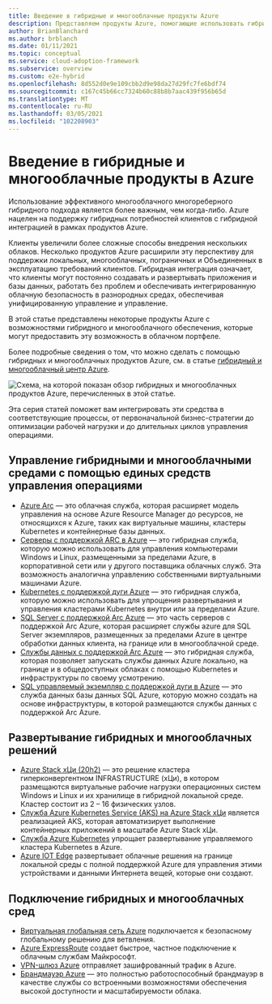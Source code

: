 ```yaml
---
title: Введение в гибридные и многооблачные продукты Azure
description: Представляем продукты Azure, помогающие использовать гибридные и многооблачные решения.
author: BrianBlanchard
ms.author: brblanch
ms.date: 01/11/2021
ms.topic: conceptual
ms.service: cloud-adoption-framework
ms.subservice: overview
ms.custom: e2e-hybrid
ms.openlocfilehash: 8d552d0e9e109cbb2d9e98da27d29fc7fe6bdf74
ms.sourcegitcommit: c167c45b66cc7324b60c88b8b7aac439f956b65d
ms.translationtype: MT
ms.contentlocale: ru-RU
ms.lasthandoff: 03/05/2021
ms.locfileid: "102208903"
---
```

# <a name="introduction-to-hybrid-and-multicloud-products-on-azure"></a>Введение в гибридные и многооблачные продукты в Azure

Использование эффективного многооблачного многореберного гибридного подхода является более важным, чем когда-либо. Azure нацелен на поддержку гибридных потребностей клиентов с гибридной интеграцией в рамках продуктов Azure.

Клиенты увеличили более сложные способы внедрения нескольких облаков. Несколько продуктов Azure расширили эту перспективу для поддержки локальных, многооблачных, пограничных и Объединенных в эксплуатацию требований клиентов. Гибридная интеграция означает, что клиенты могут постоянно создавать и развертывать приложения и базы данных, работать без проблем и обеспечивать интегрированную облачную безопасность в разнородных средах, обеспечивая унифицированную управление и управление.

В этой статье представлены некоторые продукты Azure с возможностями гибридного и многооблачного обеспечения, которые могут предоставить эту возможность в облачном портфеле.

Более подробные сведения о том, что можно сделать с помощью гибридных и многооблачных продуктов Azure, см. в статье [гибридный и многооблачный центр Azure](/hybrid/).

![Схема, на которой показан обзор гибридных и многооблачных продуктов Azure, перечисленных в этой статье.](../../_images/hybrid/hybrid-hero-slide.png)

Эта серия статей поможет вам интегрировать эти средства в соответствующие процессы, от первоначальной бизнес-стратегии до оптимизации рабочей нагрузки и до длительных циклов управления операциями.

## <a name="manage-hybrid-and-multicloud-environments-with-unified-operations-tools"></a>Управление гибридными и многооблачными средами с помощью единых средств управления операциями

- [Azure Arc](/azure/azure-arc/?toc=/azure/cloud-adoption-framework/toc.json&bc=/azure/cloud-adoption-framework/_bread/toc.json) — это облачная служба, которая расширяет модель управления на основе Azure Resource Manager до ресурсов, не относящихся к Azure, таких как виртуальные машины, кластеры Kubernetes и контейнерные базы данных.
- [Серверы с поддержкой ARC в Azure](/azure/azure-arc/servers/overview?toc=/azure/cloud-adoption-framework/toc.json&bc=/azure/cloud-adoption-framework/_bread/toc.json) — это гибридная служба, которую можно использовать для управления компьютерами Windows и Linux, размещенными за пределами Azure, в корпоративной сети или у другого поставщика облачных служб. Эта возможность аналогична управлению собственными виртуальными машинами Azure.
- [Kubernetes с поддержкой дуги Azure](/azure/azure-arc/kubernetes/overview?toc=/azure/cloud-adoption-framework/toc.json&bc=/azure/cloud-adoption-framework/_bread/toc.json) — это гибридная служба, которую можно использовать для упрощения развертывания и управления кластерами Kubernetes внутри или за пределами Azure.
- [SQL Server с поддержкой Arc Azure](/sql/sql-server/azure-arc/overview?toc=/azure/cloud-adoption-framework/toc.json&bc=/azure/cloud-adoption-framework/_bread/toc.json) — это часть серверов с поддержкой Arc Azure, которая расширяет службы azure для SQL Server экземпляров, размещенных за пределами Azure в центре обработки данных клиента, на границе или в многооблачной среде.
- [Службы данных с поддержкой Arc Azure](/azure/azure-arc/data/overview?toc=/azure/cloud-adoption-framework/toc.json&bc=/azure/cloud-adoption-framework/_bread/toc.json) — это гибридная служба, которая позволяет запускать службы данных Azure локально, на границе и в общедоступных облаках с помощью Kubernetes и инфраструктуры по своему усмотрению.
- [SQL управляемый экземпляр с поддержкой дуги в Azure](/azure/azure-arc/data/managed-instance-overview?toc=/azure/cloud-adoption-framework/toc.json&bc=/azure/cloud-adoption-framework/_bread/toc.json) — это служба данных базы данных SQL Azure, которую можно создать на основе инфраструктуры, в которой размещаются службы данных с поддержкой Arc Azure.

## <a name="deploy-hybrid-and-multicloud-solutions"></a>Развертывание гибридных и многооблачных решений

- [Azure Stack хЦи (20h2)](/azure-stack/hci/overview?toc=/azure/cloud-adoption-framework/toc.json&bc=/azure/cloud-adoption-framework/_bread/toc.json) — это решение кластера гиперконвергентном INFRASTRUCTURE (хЦи), в котором размещаются виртуальные рабочие нагрузки операционных систем Windows и Linux и их хранилище в гибридной локальной среде. Кластер состоит из 2 – 16 физических узлов.
- [Служба Azure Kubernetes Service (AKS) на Azure Stack хЦи](/azure-stack/aks-hci/overview?toc=/azure/cloud-adoption-framework/toc.json&bc=/azure/cloud-adoption-framework/_bread/toc.json) является реализацией AKS, которая автоматизирует выполнение контейнерных приложений в масштабе Azure Stack хЦи.
- [Служба Azure Kubernetes](/azure/aks/intro-kubernetes?toc=/azure/cloud-adoption-framework/toc.json&bc=/azure/cloud-adoption-framework/_bread/toc.json) упрощает развертывание управляемого кластера Kubernetes в Azure.
- [Azure IOT Edge](/azure/iot-edge/?toc=/azure/cloud-adoption-framework/toc.json&bc=/azure/cloud-adoption-framework/_bread/toc.json) развертывает облачные решения на границе локальной среды с полной поддержкой Azure для управления этими устройствами и данными Интернета вещей, которые они создают.

## <a name="connect-your-hybrid-and-multicloud-environments"></a>Подключение гибридных и многооблачных сред

- [Виртуальная глобальная сеть Azure](/azure/virtual-wan/?toc=/azure/cloud-adoption-framework/toc.json&bc=/azure/cloud-adoption-framework/_bread/toc.json) подключается к безопасному глобальному решению для ветвления.
- [Azure ExpressRoute](/azure/expressroute/?toc=/azure/cloud-adoption-framework/toc.json&bc=/azure/cloud-adoption-framework/_bread/toc.json) создает быстрое, частное подключение к облачным службам Майкрософт.
- [VPN-шлюз Azure](/azure/vpn-gateway/vpn-gateway-about-vpngateways?toc=/azure/cloud-adoption-framework/toc.json&bc=/azure/cloud-adoption-framework/_bread/toc.json) отправляет зашифрованный трафик в Azure.
- [Брандмауэр Azure](/azure/firewall/overview?toc=/azure/cloud-adoption-framework/toc.json&bc=/azure/cloud-adoption-framework/_bread/toc.json) — это полностью работоспособный брандмауэр в качестве службы со встроенными возможностями обеспечения высокой доступности и масштабируемости облака.

